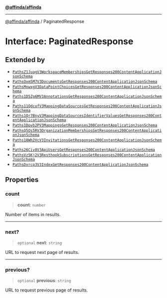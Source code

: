 [**@affinda/affinda**](../README.md)

***

[@affinda/affinda](../globals.md) / PaginatedResponse

# Interface: PaginatedResponse

## Extended by

- [`PathsZ1JuagV3WorkspaceMembershipsGetResponses200ContentApplicationJsonSchema`](PathsZ1JuagV3WorkspaceMembershipsGetResponses200ContentApplicationJsonSchema.md)
- [`PathsOxm5M7V3DocumentsGetResponses200ContentApplicationJsonSchema`](PathsOxm5M7V3DocumentsGetResponses200ContentApplicationJsonSchema.md)
- [`PathsMnwxgV3DataPointChoicesGetResponses200ContentApplicationJsonSchema`](PathsMnwxgV3DataPointChoicesGetResponses200ContentApplicationJsonSchema.md)
- [`Paths1D5Zg6MV3AnnotationsGetResponses200ContentApplicationJsonSchema`](Paths1D5Zg6MV3AnnotationsGetResponses200ContentApplicationJsonSchema.md)
- [`Paths11QdcofV3MappingDataSourcesGetResponses200ContentApplicationJsonSchema`](Paths11QdcofV3MappingDataSourcesGetResponses200ContentApplicationJsonSchema.md)
- [`Paths1Qr7BnyV3MappingDataSourcesIdentifierValuesGetResponses200ContentApplicationJsonSchema`](Paths1Qr7BnyV3MappingDataSourcesIdentifierValuesGetResponses200ContentApplicationJsonSchema.md)
- [`Paths1Dpvb2PV3MappingsGetResponses200ContentApplicationJsonSchema`](Paths1Dpvb2PV3MappingsGetResponses200ContentApplicationJsonSchema.md)
- [`PathsQ5Os5RV3OrganizationMembershipsGetResponses200ContentApplicationJsonSchema`](PathsQ5Os5RV3OrganizationMembershipsGetResponses200ContentApplicationJsonSchema.md)
- [`Paths18Wh2VcV3InvitationsGetResponses200ContentApplicationJsonSchema`](Paths18Wh2VcV3InvitationsGetResponses200ContentApplicationJsonSchema.md)
- [`Paths26Civ0V3ApiUsersGetResponses200ContentApplicationJsonSchema`](Paths26Civ0V3ApiUsersGetResponses200ContentApplicationJsonSchema.md)
- [`PathsVz5Kj2V3ResthookSubscriptionsGetResponses200ContentApplicationJsonSchema`](PathsVz5Kj2V3ResthookSubscriptionsGetResponses200ContentApplicationJsonSchema.md)
- [`PathsDvrcp3V3IndexGetResponses200ContentApplicationJsonSchema`](PathsDvrcp3V3IndexGetResponses200ContentApplicationJsonSchema.md)

## Properties

### count

> **count**: `number`

Number of items in results.

***

### next?

> `optional` **next**: `string`

URL to request next page of results.

***

### previous?

> `optional` **previous**: `string`

URL to request previous page of results.
